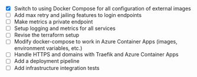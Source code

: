 - [X] Switch to using Docker Compose for all configuration of external images
- [ ] Add max retry and jailing features to login endpoints
- [ ] Make metrics a private endpoint
- [ ] Setup logging and metrics for all services
- [ ] Revise the terraform setup
- [ ] Modify docker-compose to work in Azure Container Apps (images, environment variables, etc.)
- [ ] Handle HTTPS and domains with Traefik and Azure Container Apps
- [ ] Add a deployment pipeline
- [ ] Add infrastructure integration tests